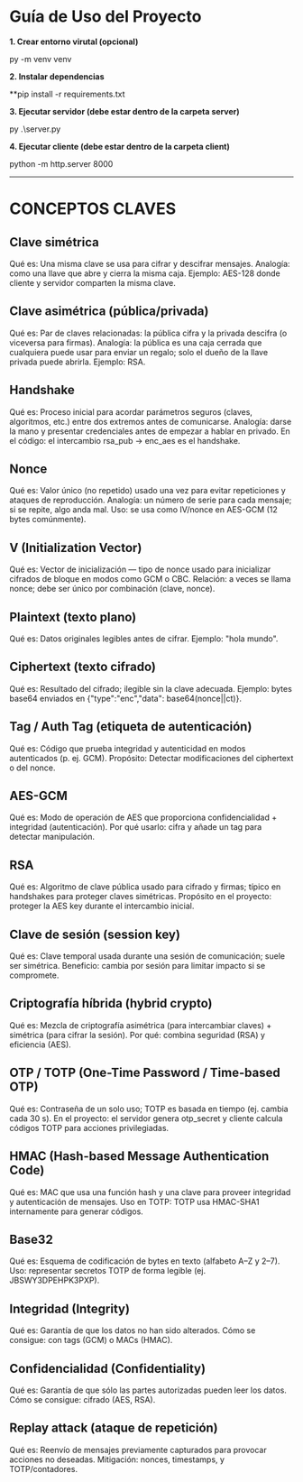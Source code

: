 # Guía de Uso del Proyecto


**1. Crear entorno virutal (opcional)**

py -m venv venv

**2. Instalar dependencias**

**pip install -r requirements.txt

**3. Ejecutar servidor (debe estar dentro de la carpeta server)**

py .\server.py

**4. Ejecutar cliente (debe estar dentro de la carpeta client)**

python -m http.server 8000

_________________________

# CONCEPTOS CLAVES 

## Clave simétrica

Qué es: Una misma clave se usa para cifrar y descifrar mensajes.
Analogía: como una llave que abre y cierra la misma caja.
Ejemplo: AES-128 donde cliente y servidor comparten la misma clave.

## Clave asimétrica (pública/privada)

Qué es: Par de claves relacionadas: la pública cifra y la privada descifra (o viceversa para firmas).
Analogía: la pública es una caja cerrada que cualquiera puede usar para enviar un regalo; solo el dueño de la llave privada puede abrirla.
Ejemplo: RSA.

## Handshake

Qué es: Proceso inicial para acordar parámetros seguros (claves, algoritmos, etc.) entre dos extremos antes de comunicarse.
Analogía: darse la mano y presentar credenciales antes de empezar a hablar en privado.
En el código: el intercambio rsa_pub → enc_aes es el handshake.

## Nonce

Qué es: Valor único (no repetido) usado una vez para evitar repeticiones y ataques de reproducción.
Analogía: un número de serie para cada mensaje; si se repite, algo anda mal.
Uso: se usa como IV/nonce en AES-GCM (12 bytes comúnmente).

## V (Initialization Vector)

Qué es: Vector de inicialización — tipo de nonce usado para inicializar cifrados de bloque en modos como GCM o CBC.
Relación: a veces se llama nonce; debe ser único por combinación (clave, nonce).

## Plaintext (texto plano)

Qué es: Datos originales legibles antes de cifrar.
Ejemplo: "hola mundo".

## Ciphertext (texto cifrado)

Qué es: Resultado del cifrado; ilegible sin la clave adecuada.
Ejemplo: bytes base64 enviados en {"type":"enc","data": base64(nonce||ct)}.

## Tag / Auth Tag (etiqueta de autenticación)

Qué es: Código que prueba integridad y autenticidad en modos autenticados (p. ej. GCM).
Propósito: Detectar modificaciones del ciphertext o del nonce.

## AES-GCM

Qué es: Modo de operación de AES que proporciona confidencialidad + integridad (autenticación).
Por qué usarlo: cifra y añade un tag para detectar manipulación.

## RSA

Qué es: Algoritmo de clave pública usado para cifrado y firmas; típico en handshakes para proteger claves simétricas.
Propósito en el proyecto: proteger la AES key durante el intercambio inicial.

## Clave de sesión (session key)

Qué es: Clave temporal usada durante una sesión de comunicación; suele ser simétrica.
Beneficio: cambia por sesión para limitar impacto si se compromete.

## Criptografía híbrida (hybrid crypto)

Qué es: Mezcla de criptografía asimétrica (para intercambiar claves) + simétrica (para cifrar la sesión).
Por qué: combina seguridad (RSA) y eficiencia (AES).

## OTP / TOTP (One-Time Password / Time-based OTP)

Qué es: Contraseña de un solo uso; TOTP es basada en tiempo (ej. cambia cada 30 s).
En el proyecto: el servidor genera otp_secret y cliente calcula códigos TOTP para acciones privilegiadas.

## HMAC (Hash-based Message Authentication Code)

Qué es: MAC que usa una función hash y una clave para proveer integridad y autenticación de mensajes.
Uso en TOTP: TOTP usa HMAC-SHA1 internamente para generar códigos.

## Base32

Qué es: Esquema de codificación de bytes en texto (alfabeto A–Z y 2–7).
Uso: representar secretos TOTP de forma legible (ej. JBSWY3DPEHPK3PXP).

## Integridad (Integrity)

Qué es: Garantía de que los datos no han sido alterados.
Cómo se consigue: con tags (GCM) o MACs (HMAC).

## Confidencialidad (Confidentiality)

Qué es: Garantía de que sólo las partes autorizadas pueden leer los datos.
Cómo se consigue: cifrado (AES, RSA).

## Replay attack (ataque de repetición)

Qué es: Reenvío de mensajes previamente capturados para provocar acciones no deseadas.
Mitigación: nonces, timestamps, y TOTP/contadores.